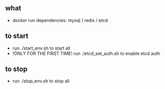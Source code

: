 ## what
* docker run dependencies: mysql / redis / etcd


## to start
* run ./start_env.sh to start all
* !ONLY FOR THE FIRST TIME! run ./etcd_set_auth.sh to enable etcd auth

## to stop
* run ./stop_env.sh to stop all

 